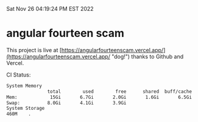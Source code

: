 Sat Nov 26 04:19:24 PM EST 2022

# angular fourteen scam


This project is live at [https://angularfourteenscam.vercel.app/](https://angularfourteenscam.vercel.app/ "dog!") thanks to Github and Vercel.

CI Status: 

```bash
System Memory
               total        used        free      shared  buff/cache   available
Mem:            15Gi       6.7Gi       2.0Gi       1.6Gi       6.5Gi       6.6Gi
Swap:          8.0Gi       4.1Gi       3.9Gi
System Storage
460M	.
```

